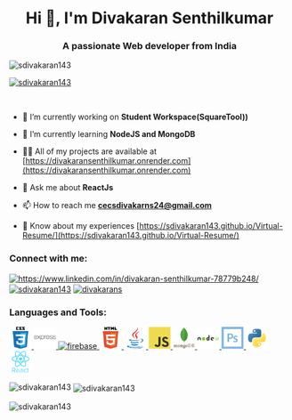 <h1 align="center">Hi 👋, I'm Divakaran Senthilkumar</h1>
<h3 align="center">A passionate Web developer from India</h3>

<p align="left"> <img src="https://komarev.com/ghpvc/?username=sdivakaran143&label=Profile%20views&color=0e75b6&style=flat" alt="sdivakaran143" /> </p>

<p align="left"> <a href="https://github.com/ryo-ma/github-profile-trophy"><img src="https://github-profile-trophy.vercel.app/?username=sdivakaran143" alt="sdivakaran143" /></a> </p>

<p align="left"> <a href="https://twitter.com/" target="blank"><img src="https://img.shields.io/twitter/follow/?logo=twitter&style=for-the-badge" alt="" /></a> </p>

- 🔭 I’m currently working on **Student Workspace(SquareTool))**

- 🌱 I’m currently learning **NodeJS and MongoDB**

- 👨‍💻 All of my projects are available at [https://divakaransenthilkumar.onrender.com](https://divakaransenthilkumar.onrender.com)

- 💬 Ask me about **ReactJs**

- 📫 How to reach me **cecsdivakarns24@gmail.com**

- 📄 Know about my experiences [https://sdivakaran143.github.io/Virtual-Resume/](https://sdivakaran143.github.io/Virtual-Resume/)

<h3 align="left">Connect with me:</h3>
<p align="left">
<a href="https://linkedin.com/in/https://www.linkedin.com/in/divakaran-senthilkumar-78779b248/" target="blank"><img align="center" src="https://raw.githubusercontent.com/rahuldkjain/github-profile-readme-generator/master/src/images/icons/Social/linked-in-alt.svg" alt="https://www.linkedin.com/in/divakaran-senthilkumar-78779b248/" height="30" width="40" /></a>
<a href="https://instagram.com/sdivakaran143" target="blank"><img align="center" src="https://raw.githubusercontent.com/rahuldkjain/github-profile-readme-generator/master/src/images/icons/Social/instagram.svg" alt="sdivakaran143" height="30" width="40" /></a>
<a href="https://www.leetcode.com/divakarans" target="blank"><img align="center" src="https://raw.githubusercontent.com/rahuldkjain/github-profile-readme-generator/master/src/images/icons/Social/leet-code.svg" alt="divakarans" height="30" width="40" /></a>
</p>

<h3 align="left">Languages and Tools:</h3>
<p align="left"> <a href="https://www.w3schools.com/css/" target="_blank" rel="noreferrer"> <img src="https://raw.githubusercontent.com/devicons/devicon/master/icons/css3/css3-original-wordmark.svg" alt="css3" width="40" height="40"/> </a> <a href="https://expressjs.com" target="_blank" rel="noreferrer"> <img src="https://raw.githubusercontent.com/devicons/devicon/master/icons/express/express-original-wordmark.svg" alt="express" width="40" height="40"/> </a> <a href="https://firebase.google.com/" target="_blank" rel="noreferrer"> <img src="https://www.vectorlogo.zone/logos/firebase/firebase-icon.svg" alt="firebase" width="40" height="40"/> </a> <a href="https://www.w3.org/html/" target="_blank" rel="noreferrer"> <img src="https://raw.githubusercontent.com/devicons/devicon/master/icons/html5/html5-original-wordmark.svg" alt="html5" width="40" height="40"/> </a> <a href="https://www.java.com" target="_blank" rel="noreferrer"> <img src="https://raw.githubusercontent.com/devicons/devicon/master/icons/java/java-original.svg" alt="java" width="40" height="40"/> </a> <a href="https://developer.mozilla.org/en-US/docs/Web/JavaScript" target="_blank" rel="noreferrer"> <img src="https://raw.githubusercontent.com/devicons/devicon/master/icons/javascript/javascript-original.svg" alt="javascript" width="40" height="40"/> </a> <a href="https://www.mongodb.com/" target="_blank" rel="noreferrer"> <img src="https://raw.githubusercontent.com/devicons/devicon/master/icons/mongodb/mongodb-original-wordmark.svg" alt="mongodb" width="40" height="40"/> </a> <a href="https://nodejs.org" target="_blank" rel="noreferrer"> <img src="https://raw.githubusercontent.com/devicons/devicon/master/icons/nodejs/nodejs-original-wordmark.svg" alt="nodejs" width="40" height="40"/> </a> <a href="https://www.photoshop.com/en" target="_blank" rel="noreferrer"> <img src="https://raw.githubusercontent.com/devicons/devicon/master/icons/photoshop/photoshop-line.svg" alt="photoshop" width="40" height="40"/> </a> <a href="https://www.python.org" target="_blank" rel="noreferrer"> <img src="https://raw.githubusercontent.com/devicons/devicon/master/icons/python/python-original.svg" alt="python" width="40" height="40"/> </a> <a href="https://reactjs.org/" target="_blank" rel="noreferrer"> <img src="https://raw.githubusercontent.com/devicons/devicon/master/icons/react/react-original-wordmark.svg" alt="react" width="40" height="40"/> </a> </p>

<p><img align="left" src="https://github-readme-stats.vercel.app/api/top-langs?username=sdivakaran143&show_icons=true&locale=en&layout=compact" alt="sdivakaran143" /></p>

<p>&nbsp;<img align="center" src="https://github-readme-stats.vercel.app/api?username=sdivakaran143&show_icons=true&locale=en" alt="sdivakaran143" /></p>

<p><img align="center" src="https://github-readme-streak-stats.herokuapp.com/?user=sdivakaran143&" alt="sdivakaran143" /></p>

